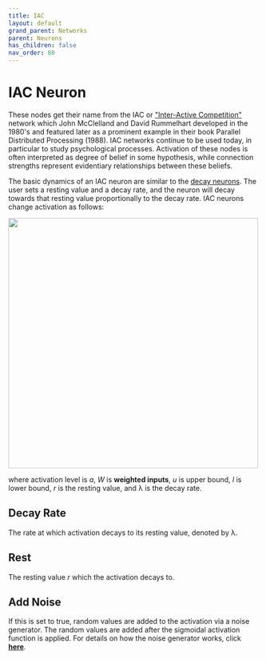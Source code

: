 ```yaml
---
title: IAC
layout: default
grand_parent: Networks
parent: Neurons
has_children: false
nav_order: 80
---
```


# IAC Neuron

These nodes get their name from the IAC or ["Inter-Active Competition"](https://en.wikipedia.org/wiki/Interactive_activation_and_competition_networks) network which John McClelland and David Rummelhart developed in the 1980's and featured later as a prominent example in their book Parallel Distributed Processing (1988). IAC networks continue to be used today, in particular to study psychological processes. Activation of these nodes is often interpreted as degree of belief in some hypothesis, while connection strengths represent evidentiary relationships between these beliefs.

The basic dynamics of an IAC neuron are similar to the [decay neurons](decay.html). The user sets a resting value and a decay rate, and the neuron will decay towards that resting value proportionally to the decay rate. IAC neurons change activation as follows:

<img src="../../assets/images/IACNeuronEquation.png" style="width:500px;"/>

where activation level is *a*, *W* is **weighted inputs**, *u* is upper bound, *l* is lower bound, *r* is the resting value, and λ is the decay rate.

## Decay Rate

The rate at which activation decays to its resting value, denoted by λ.

## Rest

The resting value *r* which the activation decays to.

## Add Noise

If this is set to true, random values are added to the activation via a noise generator. The random values are added after the sigmoidal activation function is applied. For details on how the noise generator works, click **[here](../../utilities/randomizers.md)**.


